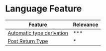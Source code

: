 # Language Feature

| Feature                                      | Relevance |
|----------------------------------------------|-----------|
| [Automatic type derivation](./2.1-auto-type) | ***       | 
| [Post Return Type](./2.2-post-return-type)   | *         | 
